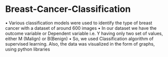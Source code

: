 # Breast-Cancer-Classification
• Various classification models were used to identify the type of breast cancer with a dataset of around 600 images • In our dataset we have the outcome variable or Dependent variable i.e. Y having only two set of values, either M (Malign) or B(Benign) • So, we used Classification algorithm of supervised learning. Also, the data was visualized in the form of graphs, using python libraries
